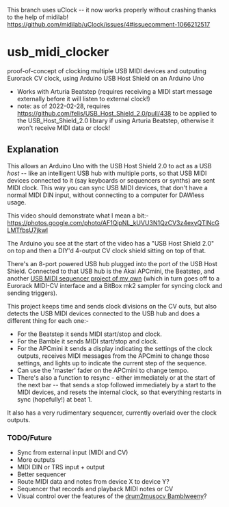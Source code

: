 This branch uses uClock -- it now works properly without crashing thanks to the help of midilab! https://github.com/midilab/uClock/issues/4#issuecomment-1066212517

# usb_midi_clocker

proof-of-concept of clocking multiple USB MIDI devices and outputing Eurorack CV clock, using Arduino USB Host Shield on an Arduino Uno

- Works with Arturia Beatstep (requires receiving a MIDI start message externally before it will listen to external clock!)
- note: as of 2022-02-28, requires https://github.com/felis/USB_Host_Shield_2.0/pull/438 to be applied to the USB_Host_Shield_2.0 library if using Arturia Beatstep, otherwise it won't receive MIDI data or clock!

## Explanation

This allows an Arduino Uno with the USB Host Shield 2.0 to act as a USB *host* -- like an intelligent USB hub with multiple ports, so that USB MIDI devices connected to it (say keyboards or sequencers or synths) are sent MIDI clock.  This way you can sync USB MIDI devices, that don't have a normal MIDI DIN input, without connecting to a computer for DAWless usage.

This video should demonstrate what I mean a bit:- https://photos.google.com/photo/AF1QipNL_kUVU3N1QzCV3z4exyQTlNcGLMTfbsU7jkwI

The Arduino you see at the start of the video has a "USB Host Shield 2.0" on top and then a DIY'd 4-output CV clock shield sitting on top of that.

There's an 8-port powered USB hub plugged into the port of the USB Host Shield. Connected to that USB hub is the Akai APCmini, the Beatstep, and another [USB MIDI sequencer project of my own](https://github.com/doctea/drum2musocv) (which in turn goes off to a Eurorack MIDI-CV interface and a BitBox mk2 sampler for syncing clock and sending triggers).

This project keeps time and sends clock divisions on the CV outs, but also detects the USB MIDI devices connected to the USB hub and does a different thing for each one:-

- For the Beatstep it sends MIDI start/stop and clock.
- For the Bamble it sends MIDI start/stop and clock.
- For the APCmini it sends a display indicating the settings of the clock outputs, receives MIDI messages from the APCmini to change those settings, and lights up to indicate the current step of the sequence.
- Can use the 'master' fader on the APCmini to change tempo.
- There's also a function to resync - either immediately or at the start of the next bar -- that sends a stop followed immediately by a start to the MIDI devices, and resets the internal clock, so that everything restarts in sync (hopefully!) at beat 1.

It also has a very rudimentary sequencer, currently overlaid over the clock outputs.

### TODO/Future 

- Sync from external input (MIDI and CV)
- More outputs
- MIDI DIN or TRS input + output
- Better sequencer
- Route MIDI data and notes from device X to device Y?
- Sequencer that records and playback MIDI notes or CV
- Visual control over the features of the [drum2musocv Bamblweeny](https://github.com/doctea/drum2musocv)?
